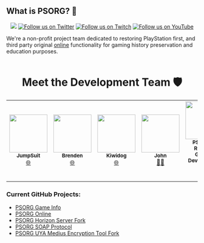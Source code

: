 ## What is PSORG? 👋
<p align="center">
  <a href="https://discord.gg/JHaKNcRcjA"><img src="https://img.shields.io/badge/Discord-PSORG-%235865F2"></a>
    <a href="https://twitter.com/DestinPsHome">
        <img src="https://img.shields.io/twitter/follow/PSORGRevival?style=social&logo=twitter"
            alt="Follow us on Twitter"></a>
       <a href="https://www.twitch.tv/psorg/videos">
        <img src="https://img.shields.io/badge/Follow%20us%20on-Twitch-8048fa"
            alt="Follow us on Twitch"></a>
         <a href="https://www.youtube.com/channel/UCtk2X87PQr_4sAZTlvO3Anw">
        <img src="https://img.shields.io/badge/Follow%20us%20on-YouTube-ff0000"
            alt="Follow us on YouTube"></a>
  
We're a non-profit project team dedicated to restoring PlayStation first, and third party original [online](https://github.com/PSOnlineReturnalGaming/PSORG-Online) functionality for gaming history preservation and education purposes.

![]()
  
<h1 align="center">Meet the Development Team 🛡️</h1>  

<table class="center">
<tr>
   <td align="center"><a href="https://twitter.com/PSORGRevival?lang=en"><img src="" width="100px;" alt=""/><br /><sub><b>JumpSuit</b></sub></a><br /><a href="https://github.com/PSOnlineReturnalGaming" title="Lead Network Reverse Engineer & Programmer">🌐</a>
   <td align="center"><a href="https://twitter.com/PSORGRevival?lang=en"><img src="" width="100px;" alt=""/><br /><sub><b>Brenden</b></sub></a><br /><a href="https://github.com/PSOnlineReturnalGaming" title="_Web Dev_">🌐</a>
<td align="center"><a href="https://twitter.com/PSORGRevival?lang=en"><img src="" width="100px;" alt=""/><br /><sub><b>Kiwidog</b></sub></a><br /><a href="https://twitter.com/kd_tech_" title="_Backend Host_">🌐</a>
</td>
     <td align="center"><a href="https://twitter.com/PSORGRevival?lang=en"><img src="" width="100px;" alt=""/><br /><sub><b>John</b></sub></a><br /><a href="https://github.com/PSOnlineReturnalGaming" title="PSORG Developer">👨‍💻</a></td>
     <td align="center"><a href="https://twitter.com/PSORGRevival?lang=en"><img src="" width="100px;" alt=""/><br /><sub><b>PS Online Returnal Gaming Development Team</b></sub></a><br /><a href="https://github.com/PSOnlineReturnalGaming" title="PS Online Returnal Gaming Development Team">💻</a></td>
</table>

### Current GitHub Projects:

- [PSORG Game Info](https://github.com/PSOnlineReturnalGaming/Game-Info)
- [PSORG Online](https://github.com/PSOnlineReturnalGaming/PSORG-Online)
- [PSORG Horizon Server Fork](https://github.com/PSOnlineReturnalGaming/Horizon-Server-PSORG-Public)
- [PSORG SOAP Protocol](https://github.com/PSOnlineReturnalGaming/SOAP-protocol-Public)
- [PSORG UYA Medius Encryption Tool Fork](https://github.com/PSOnlineReturnalGaming/uya-medius-encryption)

